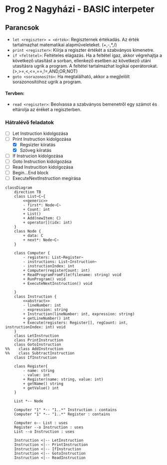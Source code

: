 # Prog 2 Nagyházi - BASIC interpeter

## Parancsok

- `let <regiszter> = <érték>`: Regiszternek értékadás. Az érték tartalmazhat matematikai alapműveleteket. (+,-,*,/)
- `print <regiszter>`: Kiírja a regiszter értékét a szabványos kimenetre.
- `if <feltétel>`: Feltételes elágazás. Ha a feltétel igaz, akkor végrehajtja a következő utasítást a sorban, ellenkező esetben az következő utáni utasításra ugrik a program. A feltétel tartalmazhat logikai operátorokat. (>,>=,<,<=,==,!=,AND,OR,NOT)
- `goto <sorazonosító>`: Ha megtalálható, akkor a megjlelölt sorazonosítóhoz ugrik a program.
#### Tervben:
- `read <regiszter>`: Beolvassa a szabványos bemenetről egy számot és eltárolja az éréket a regiszterben.

### Hátralévő feladatok
- [ ] Let Instruction kidolgozása
- [ ] Print Instruction kidolgozása
  - [x] Regsizter kiiratás
  - [x] Szöveg kiiratás
- [ ] If Instrucion kidolgozása
- [ ] Goto Instruction kidolgozása
- [ ] Read Instrucition kidolgozása
- [ ] Begin...End block
- [ ] ExecuteNextInstruction megírása

```mermaid
classDiagram
    direction TB
    class List~C~{
        <<generic>>
        - first*: Node~C~
        + Count: int
        + List()
        + Add(newItem: C)
        + operator[](idx: int)
    }
    class Node { 
        + data: C
        + next*: Node~C~ 
    }
    
    class Computer {
        - registers: List~Register~
        - instructions: List~Instruction~
        - instructionIndex: int
        + Computer(registerCount: int)
        + ReadProgramFromFile(filename: string) void
        + RunProgram() void
        + ExecuteNextInstruction() void
        
    }    
    class Instruction {
        <<abstract>>
        - lineNumber: int
        - expression: string
        + Instruction(lineNumber: int, expression: string)
        + getLineNumber() int
        + Execute(registers: Register[], regCount: int, instructionIndex: int) void
    }
    class LetInstruction
    class PrintInstruction
    class GotoInstruction
%%    class AddInstruction
%%    class SubtractInstruction 
    class IfInstruction
    
    class Register{
        - name: string
        - value: int
        + Register(name: string, value: int)
        + getName() string
        + getValue() int
    }
    
    List *-- Node
    
    Computer "1" *-- "1..*" Instruction : contains
    Computer "1" *-- "1..*" Register : contains
    
    Computer o-- List : uses    
    Register --o Instruction : uses
    List --o Instruction : uses
    
    Instruction <|-- LetInstruction
    Instruction <|-- PrintInstruction
    Instruction <|-- IfInstruction
    Instruction <|-- GotoInstruction
    Instruction <|-- ReadInstruction
```